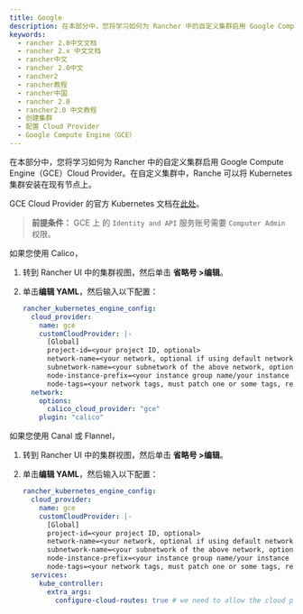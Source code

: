 ```yaml
---
title: Google
description: 在本部分中，您将学习如何为 Rancher 中的自定义集群启用 Google Compute Engine（GCE）Cloud Provider。在自定义集群中，Ranche 可以将 Kubernetes 集群安装在现有节点上。GCE Cloud Provider 的官方 Kubernetes 文档在[此处](https://kubernetes.io/docs/concepts/cluster-administration/cloud-providers/#gce)。
keywords:
  - rancher 2.0中文文档
  - rancher 2.x 中文文档
  - rancher中文
  - rancher 2.0中文
  - rancher2
  - rancher教程
  - rancher中国
  - rancher 2.0
  - rancher2.0 中文教程
  - 创建集群
  - 配置 Cloud Provider
  - Google Compute Engine（GCE）
---
```


在本部分中，您将学习如何为 Rancher 中的自定义集群启用 Google Compute Engine（GCE）Cloud Provider。在自定义集群中，Ranche 可以将 Kubernetes 集群安装在现有节点上。

GCE Cloud Provider 的官方 Kubernetes 文档在[此处](https://kubernetes.io/docs/concepts/cluster-administration/cloud-providers/#gce)。

> **前提条件：** GCE 上 的 `Identity and API` 服务账号需要 `Computer Admin` 权限。

如果您使用 Calico，

1. 转到 Rancher UI 中的集群视图，然后单击 **省略号 >编辑**。
1. 单击**编辑 YAML**，然后输入以下配置：

   ```yaml
   rancher_kubernetes_engine_config:
     cloud_provider:
       name: gce
       customCloudProvider: |-
         [Global]
         project-id=<your project ID, optional>
         network-name=<your network, optional if using default network>
         subnetwork-name=<your subnetwork of the above network, optional if using default network>
         node-instance-prefix=<your instance group name/your instance name specific prefix, required>
         node-tags=<your network tags, must patch one or some tags, required>
     network:
       options:
         calico_cloud_provider: "gce"
       plugin: "calico"
   ```

如果您使用 Canal 或 Flannel，

1. 转到 Rancher UI 中的集群视图，然后单击 **省略号 >编辑**。
1. 单击**编辑 YAML**，然后输入以下配置：

   ```yaml
   rancher_kubernetes_engine_config:
     cloud_provider:
       name: gce
       customCloudProvider: |-
         [Global]
         project-id=<your project ID, optional>
         network-name=<your network, optional if using default network>
         subnetwork-name=<your subnetwork of the above network, optional if using default network>
         node-instance-prefix=<your instance group name/your instance name specific prefix, required>
         node-tags=<your network tags, must patch one or some tags, required>
     services:
       kube_controller:
         extra_args:
           configure-cloud-routes: true # we need to allow the cloud provider configure the routes for the hosts
   ```
